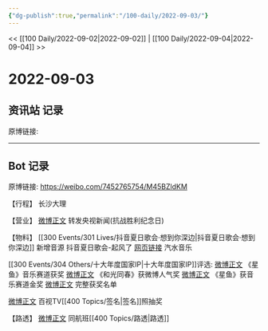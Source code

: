 ```yaml
---
{"dg-publish":true,"permalink":"/100-daily/2022-09-03/"}
---
```



<< [[100 Daily/2022-09-02\|2022-09-02]] | [[100 Daily/2022-09-04\|2022-09-04]] >>

# 2022-09-03

## 资讯站 记录

原博链接:

---
## Bot 记录

原博链接: https://weibo.com/7452765754/M45BZldKM

【行程】
长沙大理

【营业】
[微博正文](https://m.weibo.cn/1736988591/4809568720785379) 转发央视新闻(抗战胜利纪念日)

【物料】
[[300 Events/301 Lives/抖音夏日歌会·想到你深边\|抖音夏日歌会·想到你深边]] 新增音源
抖音夏日歌会-起风了
[网页链接](https://weibo.cn/sinaurl?u=https%3A%2F%2Fmusic.douyin.com%2Fqishui%2Fshare%2Ftrack%3Ftrack_id%3D7128313451004299265) 汽水音乐

[[300 Events/304 Others/十大年度国家IP\|十大年度国家IP]]评选:
[微博正文](https://m.weibo.cn/5508802293/4809631370578250) 《星鱼》音乐赛道获奖
[微博正文](https://m.weibo.cn/5508802293/4809639621040152) 《和光同春》获微博人气奖
[微博正文](https://m.weibo.cn/5508802293/4809724950484866) 《星鱼》获音乐赛道金奖
[微博正文](https://m.weibo.cn/5508802293/4809651759619608) 完整获奖名单

[微博正文](https://m.weibo.cn/7516842376/4809621560363974) 百视TV[[400 Topics/签名\|签名]]照抽奖

【路透】
[微博正文](https://m.weibo.cn/6463192460/4809715105925232) 同航班[[400 Topics/路透\|路透]]
